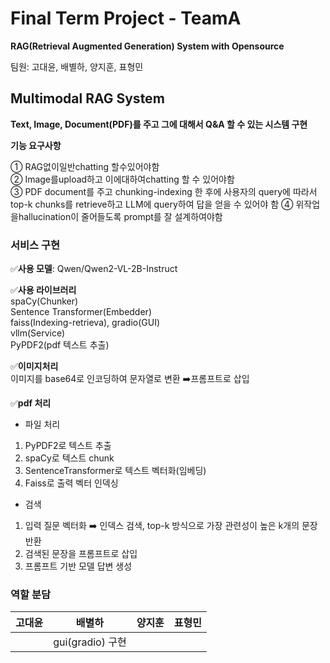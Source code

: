 # Final Term Project - TeamA
**RAG(Retrieval Augmented Generation) System with Opensource**  

팀원: 고대윤, 배별하, 양지훈, 표형민  

## Multimodal RAG System
**Text, Image, Document(PDF)를 주고 그에 대해서 Q&A 할 수 있는 시스템 구현**  

**기능 요구사항**  

① RAG없이일반chatting 할수있어야함  
② Image를upload하고 이에대하여chatting 할 수 있어야함  
③ PDF document를 주고 chunking-indexing 한 후에 사용자의 query에 따라서 top-k chunks를 retrieve하고 LLM에 query하여 답을 얻을 수 있어야 함
④ 위작업을hallucination이 줄어들도록 prompt를 잘 설계하여야함  


### 서비스 구현  
 ✅**사용 모델**:  Qwen/Qwen2-VL-2B-Instruct 

 ✅**사용 라이브러리**  
    spaCy(Chunker)  
    Sentence Transformer(Embedder)  
    faiss(Indexing-retrieva), gradio(GUI)  
    vllm(Service)  
    PyPDF2(pdf 텍스트 추출)  


✅**이미지처리**  
    이미지를 base64로 인코딩하여 문자열로 변환 ➡️프롬프트로 삽입  

 ✅**pdf 처리**  
  - 파일 처리  
  1. PyPDF2로 텍스트 추출  
  2. spaCy로 텍스트 chunk  
  3. SentenceTransformer로 텍스트 벡터화(임베딩)  
  4. Faiss로 출력 벡터 인덱싱  
   
 - 검색  
  1. 입력 질문 벡터화 ➡️ 인덱스 검색, top-k 방식으로 가장 관련성이 높은 k개의 문장 반환  
  2. 검색된 문장을 프롬프트로 삽입  
  3. 프롬프트 기반 모델 답변 생성  

### 역할 분담  

|고대윤|배별하|양지훈|표형민|  
|---|---|---|---|  
||gui(gradio) 구현|||  
